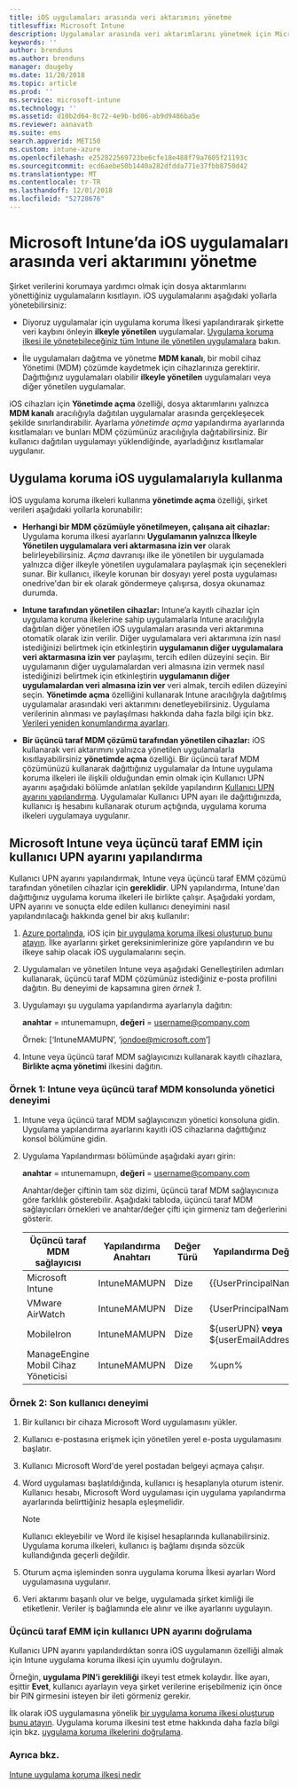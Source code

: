 ```yaml
---
title: iOS uygulamaları arasında veri aktarımını yönetme
titlesuffix: Microsoft Intune
description: Uygulamalar arasında veri aktarımlarını yönetmek için Microsoft Intune'da mobil uygulama yönetimi ilkelerinin nasıl kullanılacağını öğrenin.
keywords: ''
author: brenduns
ms.author: brenduns
manager: dougeby
ms.date: 11/28/2018
ms.topic: article
ms.prod: ''
ms.service: microsoft-intune
ms.technology: ''
ms.assetid: d10b2d64-8c72-4e9b-bd06-ab9d9486ba5e
ms.reviewer: aanavath
ms.suite: ems
search.appverid: MET150
ms.custom: intune-azure
ms.openlocfilehash: e252822569723be6cfe18e488f79a7605f21193c
ms.sourcegitcommit: ecd6aebe50b1440a282dfdda771e37fbb8750d42
ms.translationtype: MT
ms.contentlocale: tr-TR
ms.lasthandoff: 12/01/2018
ms.locfileid: "52728676"
---
```

# <a name="how-to-manage-data-transfer-between-ios-apps-in-microsoft-intune"></a>Microsoft Intune’da iOS uygulamaları arasında veri aktarımını yönetme

Şirket verilerini korumaya yardımcı olmak için dosya aktarımlarını yönettiğiniz uygulamaların kısıtlayın. iOS uygulamalarını aşağıdaki yollarla yönetebilirsiniz:

-   Diyoruz uygulamalar için uygulama koruma İlkesi yapılandırarak şirkette veri kaybını önleyin **ilkeyle yönetilen** uygulamalar. [Uygulama koruma ilkesi ile yönetebileceğiniz tüm Intune ile yönetilen uygulamalara](https://www.microsoft.com/cloud-platform/microsoft-intune-apps) bakın.

-   İle uygulamaları dağıtma ve yönetme **MDM kanalı**, bir mobil cihaz Yönetimi (MDM) çözümde kaydetmek için cihazlarınıza gerektirir. Dağıttığınız uygulamaları olabilir **ilkeyle yönetilen** uygulamaları veya diğer yönetilen uygulamalar.

iOS cihazları için **Yönetimde açma** özelliği, dosya aktarımlarını yalnızca **MDM kanalı** aracılığıyla dağıtılan uygulamalar arasında gerçekleşecek şekilde sınırlandırabilir. Ayarlama *yönetimde açma* yapılandırma ayarlarında kısıtlamaları ve bunları MDM çözümünüz aracılığıyla dağıtabilirsiniz.  Bir kullanıcı dağıtılan uygulamayı yüklendiğinde, ayarladığınız kısıtlamalar uygulanır.

##  <a name="use-app-protection-with-ios-apps"></a>Uygulama koruma iOS uygulamalarıyla kullanma
İOS uygulama koruma ilkeleri kullanma **yönetimde açma** özelliği, şirket verileri aşağıdaki yollarla korunabilir:

-   **Herhangi bir MDM çözümüyle yönetilmeyen, çalışana ait cihazlar:** Uygulama koruma ilkesi ayarlarını **Uygulamanın yalnızca İlkeyle Yönetilen uygulamalara veri aktarmasına izin ver** olarak belirleyebilirsiniz. *Açma* davranışı ilke ile yönetilen bir uygulamada yalnızca diğer ilkeyle yönetilen uygulamalara paylaşmak için seçenekleri sunar. Bir kullanıcı, ilkeyle korunan bir dosyayı yerel posta uygulaması onedrive'dan bir ek olarak göndermeye çalışırsa, dosya okunamaz durumda.

-   **Intune tarafından yönetilen cihazlar:** Intune’a kayıtlı cihazlar için uygulama koruma ilkelerine sahip uygulamalarla Intune aracılığıyla dağıtılan diğer yönetilen iOS uygulamaları arasında veri aktarımına otomatik olarak izin verilir. Diğer uygulamalara veri aktarımına izin nasıl istediğinizi belirtmek için etkinleştirin **uygulamanın diğer uygulamalara veri aktarmasına izin ver** paylaşımı, tercih edilen düzeyini seçin. Bir uygulamanın diğer uygulamalardan veri almasına izin vermek nasıl istediğinizi belirtmek için etkinleştirin **uygulamanın diğer uygulamalardan veri almasına izin ver** veri almak, tercih edilen düzeyini seçin. **Yönetimde açma** özelliğini kullanarak Intune aracılığıyla dağıtılmış uygulamalar arasındaki veri aktarımını denetleyebilirsiniz. Uygulama verilerinin alınması ve paylaşılması hakkında daha fazla bilgi için bkz. [Verileri yeniden konumlandırma ayarları](app-protection-policy-settings-ios.md#data-protection-settings).   

-   **Bir üçüncü taraf MDM çözümü tarafından yönetilen cihazlar:** iOS kullanarak veri aktarımını yalnızca yönetilen uygulamalarla kısıtlayabilirsiniz **yönetimde açma** özelliği.
Bir üçüncü taraf MDM çözümünüzü kullanarak dağıttığınız uygulamalar da Intune uygulama koruma ilkeleri ile ilişkili olduğundan emin olmak için Kullanıcı UPN ayarını aşağıdaki bölümde anlatılan şekilde yapılandırın [Kullanıcı UPN ayarını yapılandırma](#configure-user-upn-setting-for-microsoft-intune-or-third-party-emm). Uygulamalar Kullanıcı UPN ayarı ile dağıttığınızda, kullanıcı iş hesabını kullanarak oturum açtığında, uygulama koruma ilkeleri uygulamaya uygulanır.

## <a name="configure-user-upn-setting-for-microsoft-intune-or-third-party-emm"></a>Microsoft Intune veya üçüncü taraf EMM için kullanıcı UPN ayarını yapılandırma
Kullanıcı UPN ayarını yapılandırmak, Intune veya üçüncü taraf EMM çözümü tarafından yönetilen cihazlar için **gereklidir**. UPN yapılandırma, Intune'dan dağıttığınız uygulama koruma ilkeleri ile birlikte çalışır. Aşağıdaki yordam, UPN ayarını ve sonuçta elde edilen kullanıcı deneyimini nasıl yapılandırılacağı hakkında genel bir akış kullanılır:

1.  [Azure portalında](https://portal.azure.com), iOS için [bir uygulama koruma ilkesi oluşturup bunu atayın](app-protection-policies.md). İlke ayarlarını şirket gereksinimlerinize göre yapılandırın ve bu ilkeye sahip olacak iOS uygulamalarını seçin.

2.  Uygulamaları ve yönetilen Intune veya aşağıdaki Genelleştirilen adımları kullanarak, üçüncü taraf MDM çözümünüz istediğiniz e-posta profilini dağıtın. Bu deneyimi de kapsamına giren *örnek 1*.

3.  Uygulamayı şu uygulama yapılandırma ayarlarıyla dağıtın:

      **anahtar** = ıntunemamupn, **değeri** = <username@company.com>

      Örnek: [‘IntuneMAMUPN’, ‘jondoe@microsoft.com’]

4.  Intune veya üçüncü taraf MDM sağlayıcınızı kullanarak kayıtlı cihazlara, **Birlikte açma yönetimi** ilkesini dağıtın.


### <a name="example-1-admin-experience-in-intune-or-third-party-mdm-console"></a>Örnek 1: Intune veya üçüncü taraf MDM konsolunda yönetici deneyimi

1. Intune veya üçüncü taraf MDM sağlayıcınızın yönetici konsoluna gidin. Uygulama yapılandırma ayarlarını kayıtlı iOS cihazlarına dağıttığınız konsol bölümüne gidin.

2. Uygulama Yapılandırması bölümünde aşağıdaki ayarı girin:

   **anahtar** = ıntunemamupn, **değeri** = <username@company.com>

   Anahtar/değer çiftinin tam söz dizimi, üçüncü taraf MDM sağlayıcınıza göre farklılık gösterebilir. Aşağıdaki tabloda, üçüncü taraf MDM sağlayıcıları örnekleri ve anahtar/değer çifti için girmeniz tam değerlerini gösterir.

   |Üçüncü taraf MDM sağlayıcısı| Yapılandırma Anahtarı | Değer Türü | Yapılandırma Değeri|
   | ------- | ---- | ---- | ---- |
   |Microsoft Intune| IntuneMAMUPN | Dize | {{UserPrincipalName}}|
   |VMware AirWatch| IntuneMAMUPN | Dize | {UserPrincipalName}|
   |MobileIron | IntuneMAMUPN | Dize | ${userUPN} **veya** ${userEmailAddress} |
   |ManageEngine Mobil Cihaz Yöneticisi | IntuneMAMUPN | Dize | %upn% |


### <a name="example-2-end-user-experience"></a>Örnek 2: Son kullanıcı deneyimi

1.  Bir kullanıcı bir cihaza Microsoft Word uygulamasını yükler.

2.  Kullanıcı e-postasına erişmek için yönetilen yerel e-posta uygulamasını başlatır.

3.  Kullanıcı Microsoft Word'de yerel postadan belgeyi açmaya çalışır.

4.  Word uygulaması başlatıldığında, kullanıcı iş hesaplarıyla oturum istenir. Kullanıcı hesabı, Microsoft Word uygulaması için uygulama yapılandırma ayarlarında belirttiğiniz hesapla eşleşmelidir.

    > [!NOTE]
    > Kullanıcı ekleyebilir ve Word ile kişisel hesaplarında kullanabilirsiniz. Uygulama koruma ilkeleri, kullanıcı iş bağlamı dışında sözcük kullandığında geçerli değildir. 

5.  Oturum açma işleminden sonra uygulama koruma İlkesi ayarları Word uygulamasına uygulanır.

6.  Veri aktarımı başarılı olur ve belge, uygulamada şirket kimliği ile etiketlenir.  Veriler iş bağlamında ele alınır ve ilke ayarlarını uygulayın. 

### <a name="validate-user-upn-setting-for-third-party-emm"></a>Üçüncü taraf EMM için kullanıcı UPN ayarını doğrulama

Kullanıcı UPN ayarını yapılandırdıktan sonra iOS uygulamanın özelliği almak için Intune uygulama koruma ilkesi için uyumlu doğrulayın.

Örneğin, **uygulama PIN'i gerekliliği** ilkeyi test etmek kolaydır. İlke ayarı, eşittir **Evet**, kullanıcı ayarlayın veya şirket verilerine erişebilmeniz için önce bir PIN girmesini isteyen bir ileti görmeniz gerekir.

İlk olarak iOS uygulamasına yönelik [bir uygulama koruma ilkesi oluşturup bunu atayın](app-protection-policies.md). Uygulama koruma ilkesini test etme hakkında daha fazla bilgi için bkz. [uygulama koruma ilkelerini doğrulama](app-protection-policies-validate.md).


### <a name="see-also"></a>Ayrıca bkz.
[Intune uygulama koruma ilkesi nedir](app-protection-policy.md)
